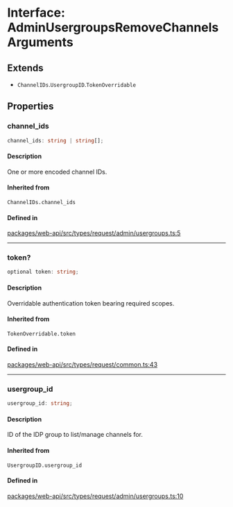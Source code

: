 # Interface: AdminUsergroupsRemoveChannelsArguments

## Extends

- `ChannelIDs`.`UsergroupID`.`TokenOverridable`

## Properties

### channel\_ids

```ts
channel_ids: string | string[];
```

#### Description

One or more encoded channel IDs.

#### Inherited from

`ChannelIDs.channel_ids`

#### Defined in

[packages/web-api/src/types/request/admin/usergroups.ts:5](https://github.com/slackapi/node-slack-sdk/blob/7b348598b763c2b7545d1042b5f0429775cfa62c/packages/web-api/src/types/request/admin/usergroups.ts#L5)

***

### token?

```ts
optional token: string;
```

#### Description

Overridable authentication token bearing required scopes.

#### Inherited from

`TokenOverridable.token`

#### Defined in

[packages/web-api/src/types/request/common.ts:43](https://github.com/slackapi/node-slack-sdk/blob/7b348598b763c2b7545d1042b5f0429775cfa62c/packages/web-api/src/types/request/common.ts#L43)

***

### usergroup\_id

```ts
usergroup_id: string;
```

#### Description

ID of the IDP group to list/manage channels for.

#### Inherited from

`UsergroupID.usergroup_id`

#### Defined in

[packages/web-api/src/types/request/admin/usergroups.ts:10](https://github.com/slackapi/node-slack-sdk/blob/7b348598b763c2b7545d1042b5f0429775cfa62c/packages/web-api/src/types/request/admin/usergroups.ts#L10)

